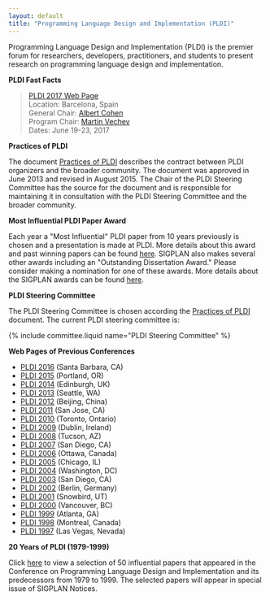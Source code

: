 ```yaml
---
layout: default
title: "Programming Language Design and Implementation (PLDI)"
---
```

Programming Language Design and Implementation (PLDI) is the
premier forum for researchers, developers, practitioners, and
students to present research on programming language design and
implementation.

**PLDI Fast Facts**

> [PLDI 2017 Web Page](http://conf.researchr.org/home/pldi-2017)  
> Location: Barcelona, Spain  
> General Chair: [Albert Cohen](https://who.rocq.inria.fr/Albert.Cohen)  
> Program Chair: [Martin Vechev](http://www.srl.inf.ethz.ch/vechev.php)  
> Dates:  June 19-23, 2017  

**Practices of PLDI**

The document [Practices of PLDI](http://www.sigplan.org/sites/default/files/PracticesofPLDI.pdf) describes the contract between PLDI organizers and the broader community.  The document was approved in June 2013 and revised in August 2015.  The Chair of the PLDI Steering Committee has the source for the document and is responsible for maintaining it in consultation with the PLDI Steering Committee and the broader community.

**Most Influential PLDI Paper Award**

Each year a "Most Influential" PLDI paper from 10 years previously is chosen and a
presentation is made at PLDI. More details about this award and
past winning papers can be found [here](/Awards/Conferences/PLDI). SIGPLAN
also makes several other awards including an "Outstanding
Dissertation Award." Please consider making a nomination for one of
these awards. More details about the SIGPLAN awards can be found
[here](Awards/Main).

**PLDI Steering Committee**

The PLDI Steering Committee is chosen according the [Practices of PLDI](http://www.sigplan.org/sites/default/files/PracticesofPLDI.pdf) document. The current PLDI steering committee is:

{% include committee.liquid name="PLDI Steering Committee" %}

**Web Pages of Previous Conferences**  

- [PLDI 2016](http://conf.researchr.org/home/pldi-2016) (Santa Barbara, CA)
- [PLDI 2015](http://conf.researchr.org/home/pldi2015) (Portland, OR)
- [PLDI 2014](http://conferences.inf.ed.ac.uk/pldi2014/)  (Edinburgh, UK)
- [PLDI 2013](http://pldi2013.ucombinator.org/)  (Seattle, WA)
- [PLDI 2012](http://pldi12.cs.purdue.edu/)  (Beijing, China)
- [PLDI 2011](http://pldi11.cs.utah.edu/) (San Jose, CA)
- [PLDI 2010](http://cs.stanford.edu/pldi10/) (Toronto, Ontario)
- [PLDI 2009](http://www-plan.cs.colorado.edu/~pldi09/) (Dublin, Ireland)
- [PLDI 2008](http://pldi2008.cs.ucr.edu/) (Tucson, AZ)
- [PLDI 2007](http://ties.ucsd.edu/PLDI/) (San Diego, CA)
- [PLDI 2006](http://research.microsoft.com/conferences/pldi06/) (Ottawa, Canada)
- [PLDI 2005](http://www.research.ibm.com/pldi2005/) (Chicago, IL)
- [PLDI 2004](http://www.cs.umd.edu/~pugh/pldi04/) (Washington, DC)
- [PLDI 2003](http://www.cs.arizona.edu/PLDI2003/) (San Diego, CA)
- [PLDI 2002](http://sunshine.cs.uni-dortmund.de/~knoop/PLDI2002/pldi2002_main.html) (Berlin, Germany)
- [PLDI 2001](pldi/pldi2001/pldi2001.htm) (Snowbird, UT) 
- [PLDI 2000](http://www.research.microsoft.com/~larus/pldi2000/pldi2000.htm) (Vancouver, BC)
- [PLDI 1999](http://www.cs.rutgers.edu/pldi99/) (Atlanta, GA)
- [PLDI 1998](pldi/pldi1998/index.htm) (Montreal, Canada)
- [PLDI 1997](http://www.cs.bu.edu/pub/pldi97/) (Las Vegas, Nevada)

**20 Years of PLDI (1979-1999)**

Click [here](http://www.cs.utexas.edu/users/mckinley/20-years.html)
to view a selection of 50 influential papers that appeared in the
Conference on Programming Language Design and Implementation and
its predecessors from 1979 to 1999. The selected papers will
appear in special issue of SIGPLAN Notices.
